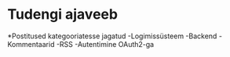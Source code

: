 Tudengi ajaveeb
===============

*Postitused kategooriatesse jagatud
-Logimissüsteem
-Backend
-Kommentaarid
-RSS
-Autentimine OAuth2-ga
